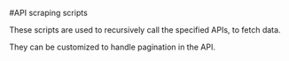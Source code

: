 #API scraping scripts 

These scripts are used to recursively call the specified APIs, to fetch data.

They can be customized to handle pagination in the API.


